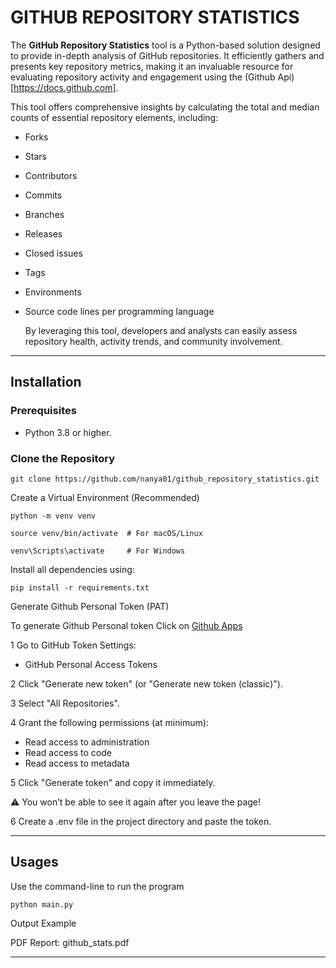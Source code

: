# GITHUB REPOSITORY STATISTICS

The **GitHub Repository Statistics** tool is a Python-based solution designed to provide in-depth analysis of GitHub repositories. It efficiently gathers and presents key repository metrics, making it an invaluable resource for evaluating repository activity and engagement using the (Github Api)[https://docs.github.com].

This tool offers comprehensive insights by calculating the total and median counts of essential repository elements, including:

- Forks
- Stars
- Contributors
- Commits
- Branches
- Releases
- Closed issues
- Tags
- Environments
- Source code lines per programming language

  By leveraging this tool, developers and analysts can easily assess repository health, activity trends, and community involvement. 

---

## Installation

### Prerequisites


- Python 3.8 or higher.

### Clone the Repository

```
git clone https://github.com/nanya01/github_repository_statistics.git
```

Create a Virtual Environment (Recommended)
```
python -m venv venv

source venv/bin/activate  # For macOS/Linux

venv\Scripts\activate     # For Windows
```

Install all dependencies using:

```
pip install -r requirements.txt
```

Generate Github Personal Token (PAT)

To generate Github Personal token Click on [Github Apps](https://github.com/settings/personal-access-tokens)

1 Go to GitHub Token Settings:
-  GitHub Personal Access Tokens

2️ Click "Generate new token" (or "Generate new token (classic)").

3️ Select "All Repositories".

4️ Grant the following permissions (at minimum):
   -  Read access to administration
   - Read access to code
   - Read access to metadata
     
5️ Click "Generate token" and copy it immediately.

⚠️ You won’t be able to see it again after you leave the page!

6️ Create a .env file in the project directory and paste the token.


---

## Usages
Use the command-line to run the program
```
python main.py
```

Output Example

PDF Report: github_stats.pdf



---

